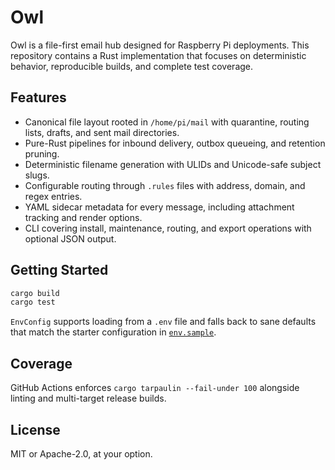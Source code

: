 # Owl

Owl is a file-first email hub designed for Raspberry Pi deployments. This repository contains a Rust implementation that focuses on deterministic behavior, reproducible builds, and complete test coverage.

## Features

- Canonical file layout rooted in `/home/pi/mail` with quarantine, routing lists, drafts, and sent mail directories.
- Pure-Rust pipelines for inbound delivery, outbox queueing, and retention pruning.
- Deterministic filename generation with ULIDs and Unicode-safe subject slugs.
- Configurable routing through `.rules` files with address, domain, and regex entries.
- YAML sidecar metadata for every message, including attachment tracking and render options.
- CLI covering install, maintenance, routing, and export operations with optional JSON output.

## Getting Started

```bash
cargo build
cargo test
```

`EnvConfig` supports loading from a `.env` file and falls back to sane defaults that match the starter configuration in [`env.sample`](env.sample).

## Coverage

GitHub Actions enforces `cargo tarpaulin --fail-under 100` alongside linting and multi-target release builds.

## License

MIT or Apache-2.0, at your option.
